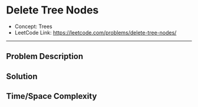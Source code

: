# Delete Tree Nodes

- Concept: Trees
- LeetCode Link: https://leetcode.com/problems/delete-tree-nodes/

---

## Problem Description

## Solution

## Time/Space Complexity

